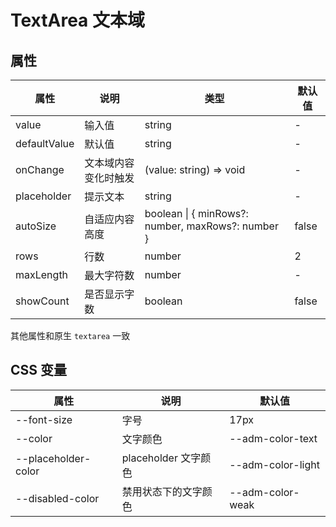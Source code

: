 # TextArea 文本域

<code src="./demos/index.tsx"></code>

## 属性

| 属性         | 说明                 | 类型                                              | 默认值 |
| ------------ | -------------------- | ------------------------------------------------- | ------ |
| value        | 输入值               | string                                            | -      |
| defaultValue | 默认值               | string                                            | -      |
| onChange     | 文本域内容变化时触发 | (value: string) => void                           | -      |
| placeholder  | 提示文本             | string                                            | -      |
| autoSize     | 自适应内容高度       | boolean \| { minRows?: number, maxRows?: number } | false  |
| rows         | 行数                 | number                                            | 2      |
| maxLength    | 最大字符数           | number                                            | -      |
| showCount    | 是否显示字数         | boolean                                           | false  |

其他属性和原生 `textarea` 一致

## CSS 变量

| 属性                | 说明                 | 默认值            |
| ------------------- | -------------------- | ----------------- |
| --font-size         | 字号                 | 17px              |
| --color             | 文字颜色             | --adm-color-text  |
| --placeholder-color | placeholder 文字颜色 | --adm-color-light |
| --disabled-color    | 禁用状态下的文字颜色 | --adm-color-weak  |
